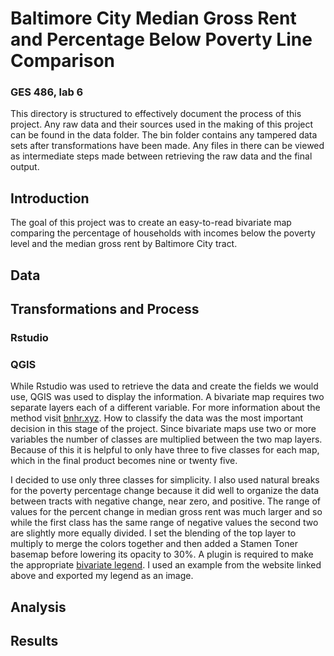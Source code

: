 # Baltimore City Median Gross Rent and Percentage Below Poverty Line Comparison
### GES 486, lab 6
This directory is structured to effectively document the process of this project. Any raw data and their sources used in the making of this project can be found in the data folder. The bin folder contains any tampered data sets after transformations have been made. Any files in there can be viewed as intermediate steps made between retrieving the raw data and the final output.

## Introduction
The goal of this project was to create an easy-to-read bivariate map comparing the percentage of households with incomes below the poverty level and the median gross rent by Baltimore City tract. 

## Data


## Transformations and Process

### Rstudio

### QGIS
While Rstudio was used to retrieve the data and create the fields we would use, QGIS was used to display the information. A bivariate map requires two separate layers each of a  different variable. For more information about the method visit [bnhr.xyz](https://bnhr.xyz/2019/09/15/bivariate-choropleths-in-qgis.html). How to classify the data was the most important decision in this stage of the project. Since bivariate maps use two or more variables the number of classes are multiplied between the two map layers. Because of this it is helpful to only have three to five classes for each map, which in the final product becomes nine or twenty five. 

I decided to use only three classes for simplicity. I also used natural breaks for the poverty percentage change because it did well to organize the data between tracts with negative change, near zero, and positive. The range of values for the percent change in median gross rent was much larger and so while the first class has the same range of negative values the second two are slightly more equally divided. I set the blending of the top layer to multiply to merge the colors together and then added a Stamen Toner basemap before lowering its opacity to 30%. A plugin is required to make the appropriate [bivariate legend](https://github.com/webgeodatavore/bivariate_legend/). I used an example from the website linked above and exported my legend as an image.


## Analysis

## Results
